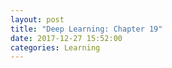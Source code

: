 ```yaml
---
layout: post
title: "Deep Learning: Chapter 19"
date: 2017-12-27 15:52:00
categories: Learning
---
```

